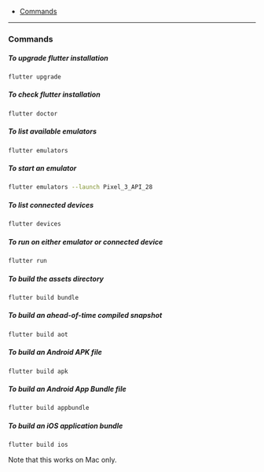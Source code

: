 - [Commands](#commands)
____

### Commands

##### To upgrade flutter installation

```sh
flutter upgrade
```

##### To check flutter installation

```sh
flutter doctor
```

##### To list available emulators

```sh
flutter emulators
```

##### To start an emulator

```sh
flutter emulators --launch Pixel_3_API_28
```

##### To list connected devices

```sh
flutter devices
```

##### To run on either emulator or connected device

```sh
flutter run
```

##### To build the assets directory

```sh
flutter build bundle
```

##### To build an ahead-of-time compiled snapshot

```sh
flutter build aot
```

##### To build an Android APK file

```sh
flutter build apk
```

##### To build an Android App Bundle file

```sh
flutter build appbundle
```

##### To build an iOS application bundle

```sh
flutter build ios
```

Note that this works on Mac only.

